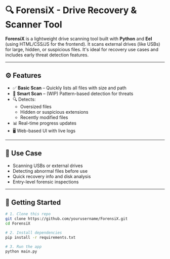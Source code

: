 # 🔍 ForensiX - Drive Recovery & Scanner Tool

**ForensiX** is a lightweight drive scanning tool built with **Python** and **Eel** (using HTML/CSS/JS for the frontend). It scans external drives (like USBs) for large, hidden, or suspicious files. It's ideal for recovery use cases and includes early threat detection features.

---

## ⚙️ Features

- ✅ **Basic Scan** – Quickly lists all files with size and path
- 🧠 **Smart Scan** – (WIP) Pattern-based detection for threats
- 🔍 Detects:
  - Oversized files
  - Hidden or suspicious extensions
  - Recently modified files
- 📊 Real-time progress updates
- 🖥️ Web-based UI with live logs

---

## 🧰 Use Case

- Scanning USBs or external drives
- Detecting abnormal files before use
- Quick recovery info and disk analysis
- Entry-level forensic inspections

---

## 🚀 Getting Started

```bash
# 1. Clone this repo
git clone https://github.com/yourusername/ForensiX.git
cd ForensiX

# 2. Install dependencies
pip install -r requirements.txt

# 3. Run the app
python main.py
```
